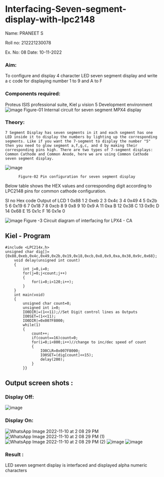 # Interfacing-Seven-segment-display-with-lpc2148

Name: PRANEET S


Roll no: 212221230078





Ex. No: 08
Date: 10-11-2022
 

### Aim: 
To configure and display 4 character LED seven segment display and write a c code for displaying number 1 to 9 and A to F 
### Components required:
Proteus ISIS professional suite, Kiel μ vision 5 Development environment 
 ![image](https://user-images.githubusercontent.com/36288975/201021692-efa39349-1a3c-4737-aadc-1843b954c78d.png)
Figure-01 Internal circuit for seven segment MPX4 display



### Theory: 
	7 Segment Display has seven segments in it and each segment has one LED inside it to display the numbers by lighting up the corresponding segments. Like if you want the 7-segment to display the number "5" then you need to glow segment a,f,g,c, and d by making their corresponding pins high. There are two types of 7-segment displays: Common Cathode and Common Anode, here we are using Common Cathode seven segment display.
   ![image](https://user-images.githubusercontent.com/36288975/201021740-565b47cd-26d8-4e54-a092-eef7a0a85278.png)
 
          Figure-02 Pin configuration for seven segment display  


Below table shows the HEX values and corresponding digit according to LPC2148 pins for common cathode configuration.



Sl no 	Hex code 	Output of LCD
1	0x88	1
2	0xeb	2
3	0x4c	3
4	0x49	4
5	0x2b	5
6	0x19	6
7	0x18	7
8	0xcb	8
9	0x8	9
10	0x9	A
11	0xa	B
12	0x38	C
13	0x9c	D
14	0x68	E
15	0x1c 	F
16	0x1e	0

 

![image](https://user-images.githubusercontent.com/36288975/201021930-7efe2b15-b0de-4d52-b87d-329fe6b91c89.png)
        Figure -3 Circuit diagram of interfacing for LPX4 - CA

## Kiel - Program 
```
#include <LPC214x.h>
unsigned char dig[]={0x88,0xeb,0x4c,0x49,0x2b,0x19,0x18,0xcb,0x8,0x9,0xa,0x38,0x9c,0x68};
	void delay(unsigned int count)
	{
		int j=0,i=0;
		for(j=0;j<count;j++)
		{
			for(i=0;i<120;i++);
		}
	}
	int main(void)
	{
		unsigned char count=0;
		unsigned int i=0;
		IO0DIR|=(1<<11);//Set Digit control lines as Outputs
		IO0SET=(1<<11);
		IO0DIR|=0x007F8000;
		while(1)
		{
			count++;
			if(count==16)count=0;
			for(i=0;i<800;i++)//change to inc/dec speed of count
			{
				IO0CLR=0x007F8000;
				IO0SET=(dig[count]<<15);
				delay(200);
			}
		}}
```



##  Output screen shots :

### Display Off:
![image](https://user-images.githubusercontent.com/94154683/201118909-a49e7b12-1446-416a-ade9-c9d8ab0ea417.png)

### Display On:
![WhatsApp Image 2022-11-10 at 2 08 29 PM](https://user-images.githubusercontent.com/94154683/201119566-442c72f2-993a-4758-a2a8-5d8606c798e6.jpeg)
![WhatsApp Image 2022-11-10 at 2 08 29 PM (1)](https://user-images.githubusercontent.com/94154683/201119557-3f1325d1-4cd1-43f5-84f9-37ea6c4d8908.jpeg)
![WhatsApp Image 2022-11-10 at 2 08 29 PM (2)](https://user-images.githubusercontent.com/94154683/201119578-d1f06c24-4983-4c37-872e-1cbbba1a4d96.jpeg)
![image](https://user-images.githubusercontent.com/94154683/201123968-008e4c6c-7e3d-4f3e-8960-9a671d79d3f4.png)
![image](https://user-images.githubusercontent.com/94154683/201124427-56af9914-4231-473b-a42d-6458624c9597.png)




### Result :
LED seven segment display is interfaced and displayed alpha numeric characters 
